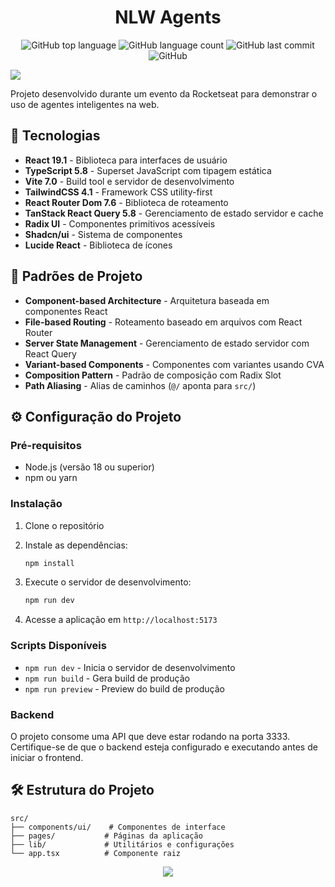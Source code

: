 <div align="center">
   <h1>NLW Agents</h1>
</div>

<p align="center" margin-top="25px" >
  <img alt="GitHub top language" src="https://img.shields.io/github/languages/top/Ricmaloy/NLW-20?color=660066">

  <img alt="GitHub language count" src="https://img.shields.io/github/languages/count/Ricmaloy/NLW-20?color=800080">
  
  <img alt="GitHub last commit" src="https://img.shields.io/github/last-commit/Ricmaloy/NLW-20?color=be29ec">

  <img alt="GitHub" src="https://img.shields.io/github/license/Ricmaloy/NLW-20?color=d896ff">
</p>



<img src="https://img.notionusercontent.com/s3/prod-files-secure%2F08f749ff-d06d-49a8-a488-9846e081b224%2F3c8235c1-2513-470a-89b5-6266f45e77fc%2Fprojeto_intermed.png/size/w=2000?exp=1752332369&sig=UawfPA2F_wtn5RNpQhLyzuWOqjspHcjzmH6axO0bD50&id=21c395da-5770-8091-8515-c1a30c2aa80a&table=block">




Projeto desenvolvido durante um evento da Rocketseat para demonstrar o uso de agentes inteligentes na web.

## 🚀 Tecnologias

- **React 19.1** - Biblioteca para interfaces de usuário
- **TypeScript 5.8** - Superset JavaScript com tipagem estática
- **Vite 7.0** - Build tool e servidor de desenvolvimento
- **TailwindCSS 4.1** - Framework CSS utility-first
- **React Router Dom 7.6** - Biblioteca de roteamento
- **TanStack React Query 5.8** - Gerenciamento de estado servidor e cache
- **Radix UI** - Componentes primitivos acessíveis
- **Shadcn/ui** - Sistema de componentes
- **Lucide React** - Biblioteca de ícones

## 📂 Padrões de Projeto

- **Component-based Architecture** - Arquitetura baseada em componentes React
- **File-based Routing** - Roteamento baseado em arquivos com React Router
- **Server State Management** - Gerenciamento de estado servidor com React Query
- **Variant-based Components** - Componentes com variantes usando CVA
- **Composition Pattern** - Padrão de composição com Radix Slot
- **Path Aliasing** - Alias de caminhos (`@/` aponta para `src/`)

## ⚙️ Configuração do Projeto

### Pré-requisitos

- Node.js (versão 18 ou superior)
- npm ou yarn

### Instalação

1. Clone o repositório
2. Instale as dependências:
   ```bash
   npm install
   ```

3. Execute o servidor de desenvolvimento:
   ```bash
   npm run dev
   ```

4. Acesse a aplicação em `http://localhost:5173`

### Scripts Disponíveis

- `npm run dev` - Inicia o servidor de desenvolvimento
- `npm run build` - Gera build de produção
- `npm run preview` - Preview do build de produção

### Backend

O projeto consome uma API que deve estar rodando na porta 3333. Certifique-se de que o backend esteja configurado e executando antes de iniciar o frontend.

## 🛠️ Estrutura do Projeto

```
src/
├── components/ui/    # Componentes de interface
├── pages/           # Páginas da aplicação
├── lib/             # Utilitários e configurações
└── app.tsx          # Componente raiz
``` 

<div align="center">
  <img src="https://img.notionusercontent.com/s3/prod-files-secure%2F08f749ff-d06d-49a8-a488-9846e081b224%2F409d3377-f5ba-45a2-a60f-51f625a463dd%2Fcapa_agents.png/size/w=2000?exp=1752332722&sig=Ayi6-uhd6NGPt9J3xz0jxUWXQ--T4FBeYeMqjXWv_F0&id=21b395da-5770-8061-b24c-c1aa48c0fb3a&table=block" >
</div>
